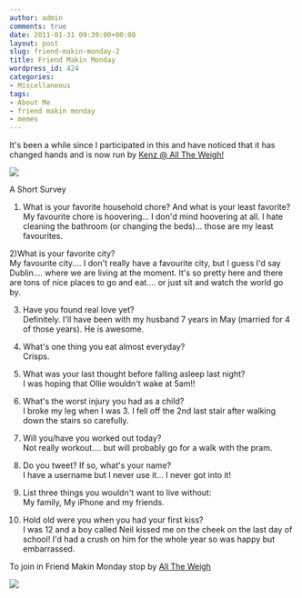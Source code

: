 ```yaml
---
author: admin
comments: true
date: 2011-01-31 09:39:00+00:00
layout: post
slug: friend-makin-monday-2
title: Friend Makin Monday
wordpress_id: 424
categories:
- Miscellaneous
tags:
- About Me
- friend makin monday
- memes
---
```


It's been a while since I participated in this and have noticed that it has changed hands and is now run by [Kenz @ All The Weigh!](http://alltheweigh2009.blogspot.com/)  
  


[![](http://2.bp.blogspot.com/_dYxgW_t_Emc/TUW8HFIZrpI/AAAAAAAACZw/U8p2HIsUBlI/s1600/FMM.jpg)](http://alltheweigh2009.blogspot.com/)

  


A Short Survey

  


1) What is your favorite household chore? And what is your least favorite?  
My favourite chore is hoovering... I don'd mind hoovering at all.  I hate cleaning the bathroom (or changing the beds)... those are my least favourites.  
  
2)What is your favorite city?  
My favourite city.... I don't really have a favourite city, but I guess I'd say Dublin.... where we are living at the moment.  It's so pretty here and there are tons of nice places to go and eat.... or just sit and watch the world go by.  
  
3) Have you found real love yet?  
Definitely.  I'll have been with my husband 7 years in May (married for 4 of those years).  He is awesome.  
  
4) What's one thing you eat almost everyday?  
Crisps.    
  
5) What was your last thought before falling asleep last night?  
I was hoping that Ollie wouldn't wake at 5am!!  
  
  
6) What's the worst injury you had as a child?  
I broke my leg when I was 3.  I fell off the 2nd last stair after walking down the stairs so carefully.  
  
  
7) Will you/have you worked out today?  
Not really workout.... but will probably go for a walk with the pram.  
  
  
8) Do you tweet? If so, what's your name?  
I have a username but I never use it... I never got into it!  
  
  
9) List three things you wouldn't want to live without:  
My family, My iPhone and my friends.  
  
  
10) Hold old were you when you had your first kiss?  
I was 12 and a boy called Neil kissed me on the cheek on the last day of school!  I'd had a crush on him for the whole year so was happy but embarrassed.  


  


To join in Friend Makin Monday stop by [All The Weigh](http://alltheweigh2009.blogspot.com/)  
  


![](https://blogger.googleusercontent.com/tracker/251139911615938991-2337932653048271848?l=www.outmumbered.com)
